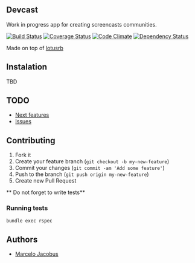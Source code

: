 Devcast
---------------------------------

Work in progress app for creating screencasts communities.

[![Build Status](https://travis-ci.org/mjacobus/devcast.svg)](https://travis-ci.org/mjacobus/devcast)
[![Coverage Status](https://coveralls.io/repos/mjacobus/devcast/badge.svg?branch=master&service=github)](https://coveralls.io/github/mjacobus/devcast?branch=master)
[![Code Climate](https://codeclimate.com/github/mjacobus/devcast/badges/gpa.svg)](https://codeclimate.com/github/mjacobus/devcast)
[![Dependency Status](https://gemnasium.com/mjacobus/devcast.svg)](https://gemnasium.com/mjacobus/devcast)

Made on top of [lotusrb](https://github.com/lotus/lotus)

## Instalation

TBD

## TODO
- [Next features](https://github.com/mjacobus/devcast/issues?labels=enhancement&page=1&state=open)
- [Issues](https://github.com/mjacobus/devcast/issues?state=open)

## Contributing

1. Fork it
2. Create your feature branch (`git checkout -b my-new-feature`)
3. Commit your changes (`git commit -am 'Add some feature'`)
4. Push to the branch (`git push origin my-new-feature`)
5. Create new Pull Request

** Do not forget to write tests**

### Running tests

```bash
bundle exec rspec
```

## Authors

- [Marcelo Jacobus](https://github.com/mjacobus)
